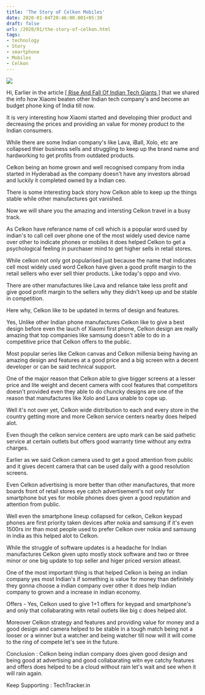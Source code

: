 ```yaml
---
title: 'The Story oF Celkon Mobiles'
date: 2020-01-04T20:46:00.001+05:30
draft: false
url: /2020/01/the-story-of-celkon.html
tags: 
- technology
- Story
- smartphone
- Mobiles
- Celkon
---
```


  

[![](https://lh3.googleusercontent.com/-62PgoxLitPA/XhGWaRU_efI/AAAAAAAAAjY/37C3FLffiJMC2H0czy37rccpX-s-kWuzQCLcBGAsYHQ/s1600/20191231_134255-35.jpeg)](https://lh3.googleusercontent.com/-62PgoxLitPA/XhGWaRU_efI/AAAAAAAAAjY/37C3FLffiJMC2H0czy37rccpX-s-kWuzQCLcBGAsYHQ/s1600/20191231_134255-35.jpeg)

  

Hi, Earlier in the article [\[ Rise And Fall Of Indian Tech Giants \]](https://www.techtracker.in/2019/12/rise-and-fall-of-indian-tech-giants.html) that we shared the info how Xiaomi beaten other Indian tech company's and become an budget phone king of India till now.

  

It is very interesting how Xiaomi started and developing thier product and decreasing the prices and providing an value for money product to the Indian consumers.

  

While there are some Indian company's like Lava, iBall, Xolo, etc are collapsed thier business sells and struggling to keep up the brand name and hardworking to get profits from outdated products.

  

Celkon being an home grown and well recognised company from india started in Hyderabad as the company doesn't have any investors abroad and luckily it completed owned by a Indian ceo.

  

There is some interesting back story how Celkon able to keep up the things stable while other manufactures got vanished.

  

Now we will share you the amazing and intersting Celkon travel in a busy track.

  

As Celkon have referance name of cell which is a popular word used by indian's to call cell over phone one of the most widely used device name over other to indicate phones or mobiles it does helped Celkon to get a psychological feeling in purchaser mind to get higher sells in retail stores.

  

While celkon not only got popularised just because the name that indicates cell most widely used word Celkon have given a good profit margin to the retail sellers who ever sell thier products. Like today's oppo and vivo.

  

There are other manufactures like Lava and reliance take less profit and give good profit margin to the sellers why they didn't keep up and be stable in competition.

  

Here why, Celkon like to be updated in terms of design and features.

  

Yes, Unlike other Indian phone manufactures Celkon like to give a best design before even the lauch of Xiaomi first phone, Celkon design are really amazing that top companies like samsung doesn't able to do in a competitive price that Celkon offers to the public.

  

Most popular series like Celkon canvas and Celkon millenia being having an amazing design and features at a good price and a big screen witn a decent developer or can be said technical support.

  

One of the major reason that Celkon able to give bigger screens at a lesser price and lite weight and decent camera with cool features that competitors doesn't provided even they able to do chuncky designs are one of the reason that manufactures like Xolo and Lava unable to cope up.

  

Well it's not over yet, Celkon wide distribution to each and every store in the country getting more and more Celkon service centers nearby does helped alot.

  

Even though the celkon service centers are upto mark can be said pathetic service at certain outlets but offers good warranty time without any extra charges.

  

Earlier as we said Celkon camera used to get a good attention from public and it gives decent camera that can be used daily with a good resolution screens.

  

Even Celkon advertising is more better than other manufactures, that more boards front of retail stores eye catch advertisement's not only for smartphone but yes for mobile phones does given a good reputation and attention from public.

  

Well even the smartphone lineup collapsed for celkon, Celkon keypad phones are first priority taken devices after nokia and samsung if it's even 1500rs inr than most people used to prefer Celkon over nokia and samsung in india as this helped alot to Celkon.

  

While the struggle of software updates is a headache for Indian manufactures Celkon given upto mostly stock software and two or three minor or one big update to top seller and higer priced version atleast.

  

One of the most important thing is that helped Celkon is being an indian company yes most Indian's if something is value for money than definitely they gonna choose a indian company over other it does help indian company to grown and a increase in indian economy.

  

Offers - Yes, Celkon used to give 1+1 offers for keypad and smartphone's and only that collabarating witn retail outlets like big c does helped alot.

  

Moreover Celkon strategy and features and providing value for money and a good design and camera helped to be stable in a tough match being not a looser or a winner but a watcher and being watcher till now will it will come to the ring of compete let's see in the future.

  

Conclusion : Celkon being indian company does given good design and being good at advertising and good collabarating witn eye catchy features and offers does helped to be a cloud without rain let's wait and see when it will rain again.

  

Keep Supporting : TechTracker.in